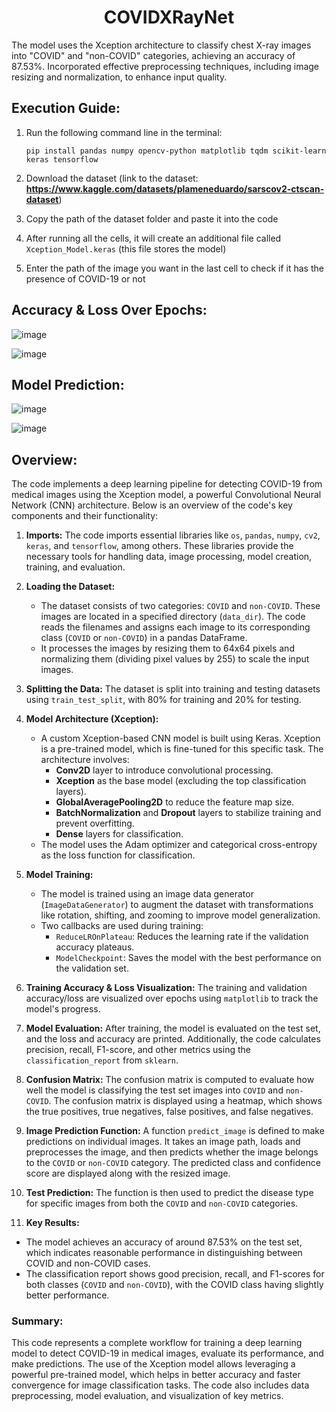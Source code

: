 <h1 align="center">COVIDXRayNet</h1>
The model uses the Xception architecture to classify chest X-ray images into "COVID" and "non-COVID" categories, achieving an accuracy of 87.53%. Incorporated effective preprocessing techniques, including image resizing and normalization, to enhance input quality.

## Execution Guide:
1. Run the following command line in the terminal:
   ```
   pip install pandas numpy opencv-python matplotlib tqdm scikit-learn keras tensorflow
   ```
  
2. Download the dataset (link to the dataset: **https://www.kaggle.com/datasets/plameneduardo/sarscov2-ctscan-dataset**)

3. Copy the path of the dataset folder and paste it into the code

4. After running all the cells, it will create an additional file called `Xception_Model.keras` (this file stores the model)

6. Enter the path of the image you want in the last cell to check if it has the presence of COVID-19 or not

## Accuracy & Loss Over Epochs:

![image](https://github.com/user-attachments/assets/e122a73d-ec73-467c-aa95-cad8c9b516e6)

![image](https://github.com/user-attachments/assets/b6829fed-926d-407f-9ac9-6ff0bdd4b757)

## Model Prediction:

   ![image](https://github.com/user-attachments/assets/f5ef3561-cc00-44de-bc37-a8cc42a76994)

   ![image](https://github.com/user-attachments/assets/791ad909-ae92-41b3-b59a-14506a8fe7d1)

## Overview:
The code implements a deep learning pipeline for detecting COVID-19 from medical images using the Xception model, a powerful Convolutional Neural Network (CNN) architecture. Below is an overview of the code's key components and their functionality:

1. **Imports:** The code imports essential libraries like `os`, `pandas`, `numpy`, `cv2`, `keras`, and `tensorflow`, among others. These libraries provide the necessary tools for handling data, image processing, model creation, training, and evaluation.

2. **Loading the Dataset:**
   - The dataset consists of two categories: `COVID` and `non-COVID`. These images are located in a specified directory (`data_dir`). The code reads the filenames and assigns each image to its corresponding class (`COVID` or `non-COVID`) in a pandas DataFrame.
   - It processes the images by resizing them to 64x64 pixels and normalizing them (dividing pixel values by 255) to scale the input images.

3. **Splitting the Data:** The dataset is split into training and testing datasets using `train_test_split`, with 80% for training and 20% for testing.

4. **Model Architecture (Xception):**
   - A custom Xception-based CNN model is built using Keras. Xception is a pre-trained model, which is fine-tuned for this specific task. The architecture involves:
     - **Conv2D** layer to introduce convolutional processing.
     - **Xception** as the base model (excluding the top classification layers).
     - **GlobalAveragePooling2D** to reduce the feature map size.
     - **BatchNormalization** and **Dropout** layers to stabilize training and prevent overfitting.
     - **Dense** layers for classification.
   - The model uses the Adam optimizer and categorical cross-entropy as the loss function for classification.

5. **Model Training:**
   - The model is trained using an image data generator (`ImageDataGenerator`) to augment the dataset with transformations like rotation, shifting, and zooming to improve model generalization.
   - Two callbacks are used during training:
     - `ReduceLROnPlateau`: Reduces the learning rate if the validation accuracy plateaus.
     - `ModelCheckpoint`: Saves the model with the best performance on the validation set.

6. **Training Accuracy & Loss Visualization:** The training and validation accuracy/loss are visualized over epochs using `matplotlib` to track the model's progress.

7. **Model Evaluation:** After training, the model is evaluated on the test set, and the loss and accuracy are printed. Additionally, the code calculates precision, recall, F1-score, and other metrics using the `classification_report` from `sklearn`.

8. **Confusion Matrix:** The confusion matrix is computed to evaluate how well the model is classifying the test set images into `COVID` and `non-COVID`. The confusion matrix is displayed using a heatmap, which shows the true positives, true negatives, false positives, and false negatives.

9. **Image Prediction Function:** A function `predict_image` is defined to make predictions on individual images. It takes an image path, loads and preprocesses the image, and then predicts whether the image belongs to the `COVID` or `non-COVID` category. The predicted class and confidence score are displayed along with the resized image.

10. **Test Prediction:** The function is then used to predict the disease type for specific images from both the `COVID` and `non-COVID` categories.

11. **Key Results:**
   - The model achieves an accuracy of around 87.53% on the test set, which indicates reasonable performance in distinguishing between COVID and non-COVID cases.
   - The classification report shows good precision, recall, and F1-scores for both classes (`COVID` and `non-COVID`), with the COVID class having slightly better performance.

### Summary:
This code represents a complete workflow for training a deep learning model to detect COVID-19 in medical images, evaluate its performance, and make predictions. The use of the Xception model allows leveraging a powerful pre-trained model, which helps in better accuracy and faster convergence for image classification tasks. The code also includes data preprocessing, model evaluation, and visualization of key metrics.
